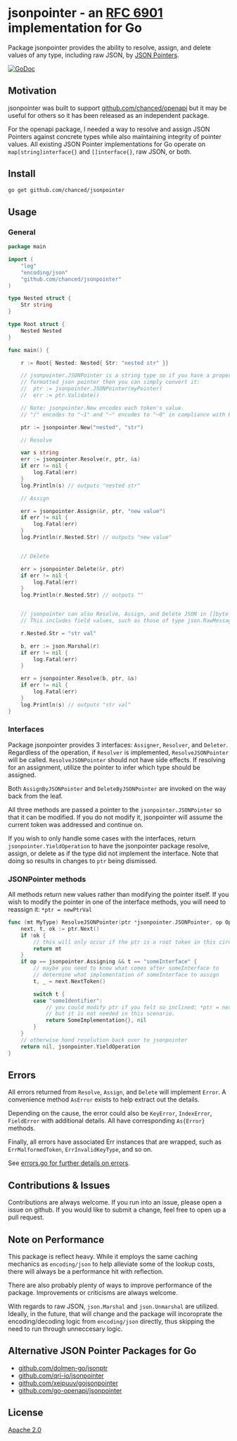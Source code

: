 # jsonpointer - an [RFC 6901](https://datatracker.ietf.org/doc/html/rfc6901) implementation for Go

Package jsonpointer provides the ability to resolve, assign, and delete values
of any type, including raw JSON, by [JSON
Pointers](https://datatracker.ietf.org/doc/html/rfc6901).

[![GoDoc](https://img.shields.io/badge/godoc-reference-5272B4.svg?style=flat-square)](https://pkg.go.dev/github.com/chanced/jsonpointer)

## Motivation

jsonpointer was built to support
[github.com/chanced/openapi](https://github.com/chanced/openapi) but it may be
useful for others so it has been released as an independent package.

For the openapi package, I needed a way to resolve and assign JSON Pointers
against concrete types while also maintaining integrity of pointer values. All
existing JSON Pointer implementations for Go operate on `map[string]interface{}`
and `[]interface{}`, raw JSON, or both.

## Install

```bash
go get github.com/chanced/jsonpointer
```

## Usage

### General

```go
package main

import (
    "log"
    "encoding/json"
    "github.com/chanced/jsonpointer"
)

type Nested struct {
    Str string
}

type Root struct {
    Nested Nested
}

func main() {

    r := Root{ Nested: Nested{ Str: "nested str" }}

    // jsonpointer.JSONPointer is a string type so if you have a properly
    // formatted json pointer then you can simply convert it:
    //  ptr := jsonpointer.JSONPointer(myPointer)
    //  err := ptr.Validate()

    // Note: jsonpointer.New encodes each token's value.
    // "/" encodes to "~1" and "~" encodes to "~0" in compliance with RFC 6901.

    ptr := jsonpointer.New("nested", "str")

    // Resolve

    var s string
    err := jsonpointer.Resolve(r, ptr, &s)
    if err != nil {
        log.Fatal(err)
    }
    log.Println(s) // outputs "nested str"

    // Assign

    err = jsonpointer.Assign(&r, ptr, "new value")
    if err != nil {
        log.Fatal(err)
    }
    log.Println(r.Nested.Str) // outputs "new value"


    // Delete

    err = jsonpointer.Delete(&r, ptr)
    if err != nil {
        log.Fatal(err)
    }
    log.Println(r.Nested.Str) // outputs ""


    // jsonpointer can also Resolve, Assign, and Delete JSON in []byte format.
    // This includes field values, such as those of type json.RawMessage.

    r.Nested.Str = "str val"

    b, err := json.Marshal(r)
    if err != nil {
        log.Fatal(err)
    }

    err = jsonpointer.Resolve(b, ptr, &s)
    if err != nil {
        log.Fatal(err)
    }
    log.Println(s) // outputs "str val"
}
```

### Interfaces

Package jsonpointer provides 3 interfaces: `Assigner`, `Resolver`, and
`Deleter`. Regardless of the operation, if `Resolver` is implemented, `ResolveJSONPointer` will be
called. `ResolveJSONPointer` should not have side effects. If resolving for an assignment, utilize the
pointer to infer which type should be assigned.

Both `AssignByJSONPointer` and `DeleteByJSONPointer` are invoked on the way back from the leaf.

All three methods are passed a pointer to the `jsonpointer.JSONPointer` so that
it can be modified. If you do not modify it, jsonpointer will assume the current
token was addressed and continue on.

If you wish to only handle some cases with the interfaces, return `jsonpointer.YieldOperation` to have the jsonpointer package resolve, assign, or delete as if the type did not implement the interface. Note that doing so results in changes to `ptr` being dismissed.

### JSONPointer methods

All methods return new values rather than modifying the pointer itself. If you wish to modify the pointer in one of the interface methods, you will need to reassign it: `*ptr = newPtrVal`

```go
func (mt MyType) ResolveJSONPointer(ptr *jsonpointer.JSONPointer, op Operation) (interface{}, error) {
    next, t, ok := ptr.Next()
    if !ok {
        // this will only occur if the ptr is a root token in this circumstance
        return mt
    }
    if op == jsonpointer.Assigning && t == "someInterface" {
        // maybe you need to know what comes after someInterface to
        // determine what implementation of someInterface to assign
        t, _ = next.NextToken()

        switch t {
        case "someIdentifier":
            // you could modify ptr if you felt so inclined: *ptr = next
            // but it is not needed in this scenario.
            return SomeImplementation{}, nil
        }
    }
    // otherwise hand resolution back over to jsonpointer
    return nil, jsonpointer.YieldOperation
}
```

## Errors

All errors returned from `Resolve`, `Assign`, and `Delete` will implement `Error`. A convenience method `AsError` exists to help extract out the details.

Depending on the cause, the error could also be `KeyError`, `IndexError`, `FieldError` with additional details. All have corresponding `As{Error}` methods.

Finally, all errors have associated Err instances that are wrapped, such as `ErrMalformedToken`, `ErrInvalidKeyType`, and so on.

See [errors.go for further details on errors](https://github.com/chanced/jsonpointer/blob/main/errors.go).

## Contributions & Issues

Contributions are always welcome. If you run into an issue, please open a issue
on github. If you would like to submit a change, feel free to open up a pull
request.

## Note on Performance

This package is reflect heavy. While it employs the same caching mechanics as
`encoding/json` to help alleviate some of the lookup costs, there will always be
a performance hit with reflection.

There are also probably plenty of ways to improve performance of the package.
Improvements or criticisms are always welcome.

With regards to raw JSON, `json.Marshal` and `json.Unmarshal` are utilized.
Ideally, in the future, that will change and the package will incoroprate the
encoding/decoding logic from `encoding/json` directly, thus skipping the need to
run through unneccesary logic.

## Alternative JSON Pointer Packages for Go

-   [github.com/dolmen-go/jsonptr](https://github.com/dolmen-go/jsonptr)
-   [github.com/qri-io/jsonpointer](https://github.com/qri-io/jsonpointer)
-   [github.com/xeipuuv/gojsonpointer](https://github.com/xeipuuv/gojsonpointer)
-   [github.com/go-openapi/jsonpointer](https://github.com/go-openapi/jsonpointer)

## License

[Apache 2.0](https://raw.githubusercontent.com/chanced/jsonpointer/main/LICENSE)
